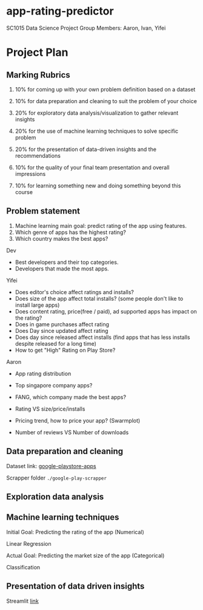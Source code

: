 # app-rating-predictor

SC1015 Data Science Project
Group Members: Aaron, Ivan, Yifei

# Project Plan

## Marking Rubrics

1. 10% for coming up with your own problem definition based on a dataset

2. 10% for data preparation and cleaning to suit the problem of your choice

3. 20% for exploratory data analysis/visualization to gather relevant insights

4. 20% for the use of machine learning techniques to solve specific problem

5. 20% for the presentation of data-driven insights and the recommendations

6. 10% for the quality of your final team presentation and overall impressions

7. 10% for learning something new and doing something beyond this course

## Problem statement

1. Machine learning main goal: predict rating of the app using features.
2. Which genre of apps has the highest rating?
3. Which country makes the best apps?

Dev
- Best developers and their top categories.
- Developers that made the most apps.

Yifei
- Does editor's choice affect ratings and installs?
- Does size of the app affect total installs? (some people don't like to install large apps)
- Does content rating, price(free / paid), ad supported apps has impact on the rating?
- Does in game purchases affect rating
- Does Day since updated affect rating
- Does day since released affect installs (find apps that has less installs despite released for a long time)
- How to get "High" Rating on Play Store?

Aaron
- App rating distribution
- Top singapore company apps?
- FANG, which company made the best apps?


- Rating VS size/price/installs
- Pricing trend, how to price your app? (Swarmplot)
- Number of reviews VS Number of downloads

## Data preparation and cleaning

Dataset link: [google-playstore-apps](https://www.kaggle.com/gauthamp10/google-playstore-apps)

Scrapper folder `./google-play-scrapper`

## Exploration data analysis

## Machine learning techniques

Initial Goal: Predicting the rating of the app (Numerical)

Linear Regression

Actual Goal: Predicting the market size of the app (Categorical)

Classification

## Presentation of data driven insights

Streamlit [link](https://limivann-app-rating-predictor.herokuapp.com/)
